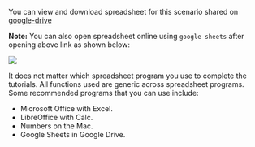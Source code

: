 You can view and download spreadsheet for this scenario shared on [google-drive](https://drive.google.com/open?id=1x6IiXTAukhljSP1H2ZVbslrtW_Y8VE6w)

**Note:** You can also open spreadsheet online using `google sheets` after opening above link as shown below:

![](https://github.com/fenago/katacoda-scenarios/raw/master/master-machine-learning-algorithms/1.JPG)

It does not matter which spreadsheet program you use to complete the tutorials. All functions
used are generic across spreadsheet programs. Some recommended programs that you can use
include:
- Microsoft Office with Excel.
- LibreOffice with Calc.
- Numbers on the Mac.
- Google Sheets in Google Drive.